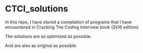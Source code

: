 
# CTCI_solutions

In this repo, I have stored a compilation of programs that I have encountered in Cracking The Coding Interview book 
(2k16 edition)

The solutions are as optimized as possible. 

And are also as original as possible. 
